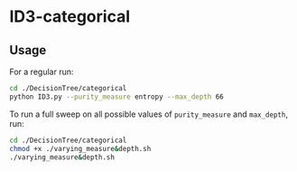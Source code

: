 # ID3-categorical



## Usage

For a regular run:

```bash
cd ./DecisionTree/categorical
python ID3.py --purity_measure entropy --max_depth 66
```

To run a full sweep on all possible values of `purity_measure` and `max_depth`, run:

```bash
cd ./DecisionTree/categorical
chmod +x ./varying_measure&depth.sh
./varying_measure&depth.sh
```

